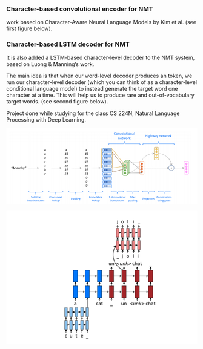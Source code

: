 ### Character-based convolutional encoder for NMT 

work based on Character-Aware Neural Language Models by Kim et al.
(see first figure below).


### Character-based LSTM decoder for NMT

It is also added a LSTM-based character-level decoder to the NMT system, based on Luong & Manning’s work. 

The main idea is that when our word-level decoder produces an <UNK> token, we run
our character-level decoder (which you can think of as a character-level conditional language model) to
instead generate the target word one character at a time. This will help us to
produce rare and out-of-vocabulary target words.
(see second figure below).


Project done while studying for the class CS 224N, Natural Language Processing with Deep Learning.

![Alt text](img1.png?raw=true "Title")

![Alt text](img2.png?raw=true "Title")
